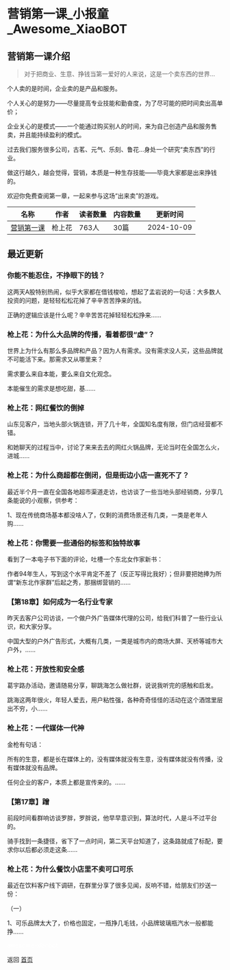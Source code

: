 # 营销第一课_小报童_Awesome_XiaoBOT

## 营销第一课介绍
> 对于把商业、生意、挣钱当第一爱好的人来说，这是一个卖东西的世界...    
    
个人卖的是时间，企业卖的是产品和服务。    
    
个人关心的是努力——尽量提高专业技能和勤奋度，为了尽可能的把时间卖出高单价；    
    
企业关心的是模式——一个能通过购买别人的时间，来为自己创造产品和服务售卖，并且能持续盈利的模式。    
    
过去我们服务很多公司，古茗、元气、乐刻、鲁花...身处一个研究“卖东西”的行业。    
    
做这行越久，越会觉得，营销，本质是一种生存技能——毕竟大家都是出来挣钱的。    
    
欢迎你免费查阅第一章，一起来参与这场“出来卖”的游戏。  
  


|名称|作者|读者数量|内容数量|更新时间|
|---|---|---|---|---|
|[营销第一课](https://xiaobot.net/p/QSH2040?refer=0b133df9-27dc-423b-8101-639049001c13)|枪上花|763人|30篇|2024-10-09|

## 最近更新
### 你能不能忍住，不挣眼下的钱？

这两天A股特别热闹，似乎大家都在借钱梭哈，想起了孟岩说的一句话：大多数人投资的问题，是轻轻松松花掉了辛辛苦苦挣来的钱。

正确的逻辑应该是什么呢？辛辛苦苦花掉轻轻松松挣来......

### 枪上花：为什么大品牌的传播，看着都很“虚”？

世界上为什么有那么多品牌和产品？因为人有需求。没有需求没人买，这些品牌就不可能活下来。那需求又从哪里来？

需求要么来自本能，要么来自文化观念。

本能催生的需求是想吃甜，基......

### 枪上花：网红餐饮的倒掉

山东见客户，当地头部火锅连锁，开了几十年，全国知名度有限，但门店经营都不错。

和她聊天的过程当中，讨论了来来去去的网红火锅品牌，无论当时在全国怎么火，进城......

### 枪上花：为什么商超都在倒闭，但是街边小店一直死不了？

最近半个月一直在全国各地超市渠道走访，也访谈了一些当地头部经销商，分享几条能说的小观察，供参考：

1、现在传统商场基本都没啥人了，仅剩的消费场景还有几类，一类是老年人购......

### 枪上花：你需要一些通俗的标签和独特故事

看到了一本电子书下面的评论，吐槽一个东北女作家新书：

作者94年生人，写到这个水平肯定不差了（反正写得比我好）；但非要把她捧为所谓“新东北作家群”后起之秀，那捆绑营销的......

### 【第18章】如何成为一名行业专家

昨天去客户公司访谈，一个做户外广告媒体代理的公司，给我们科普了一些行业认识，和大家分享。

中国大型的户外广告形式，大概有几类，一类是城市内的商场大屏、天桥等城市大户外，......

### 枪上花：开放性和安全感

葛宇路办活动，邀请随易分享，聊跳海怎么做社群，说说我听完的感触和启发。

跳海这两年很火，年轻人爱去，用户粘性强，各种奇奇怪怪的活动在这个酒馆里层出不穷，小......

### 枪上花：一代媒体一代神

金枪有句话：

所有的生意，都是长在媒体上的，没有媒体就没有生意，没有媒体就没有传播，没有媒体就没有品牌。

任何企业的客户，本质上都是宣传来的。......

### 【第17章】蹭

前段时间看群响访谈罗胖，罗胖说，他早早意识到，算法时代，人是斗不过平台的。

骑手找到一条捷径，省下了一点时间，第二天平台知道了，这条路就成了标配，要求你以后都必须走这条......

### 枪上花：为什么餐饮小店里不卖可口可乐

最近在饮料客户线下调研，在群里分享了很多见闻，反响不错，给朋友们抄送一份：

（一）

1、可乐品牌太大了，价格也固定，一瓶挣几毛钱，小品牌玻璃瓶汽水一般都能挣......


<a href="https://github.com/Reno9527/awesome-xiaobot" style="color: white; text-decoration: none;">awesome-xiaobot</a>

返回 [首页](../README.md)
